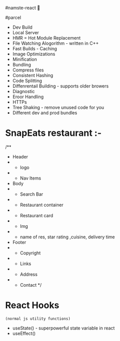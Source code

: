 #namste-react 🤘

#parcel
- Dev Build
- Local Server
- HMR = Hot Module Replacement
- File Watching Alogorithm - written in C++
- Fast Builds - Caching
- Image Optimizations
- Minification
- Bundling 
- Compress files
- Consistent Hashing
- Code Splitting
- Diffenrentail Building - supports older browers
- Diagnostic
- Eroor Handling
- HTTPs
- Tree Shaking - remove unused code for you  
-  Different dev and prod bundles





# SnapEats restaurant :-
/**
 * Header
 * - logo
 * - Nav Items
 * Body
 * - Search Bar
 * - Restaurant container
 * -  Restaurant card
 *    - Img
 *    - name of res, star rating ,cuisine, delivery time
 * Footer
 * - Copyright
 * - Links
 * - Address
 * - Contact
 */

 #  React Hooks 
    (normal js utility functions)
 - useState() - superpowerful state variable in react
 - useEffect()
